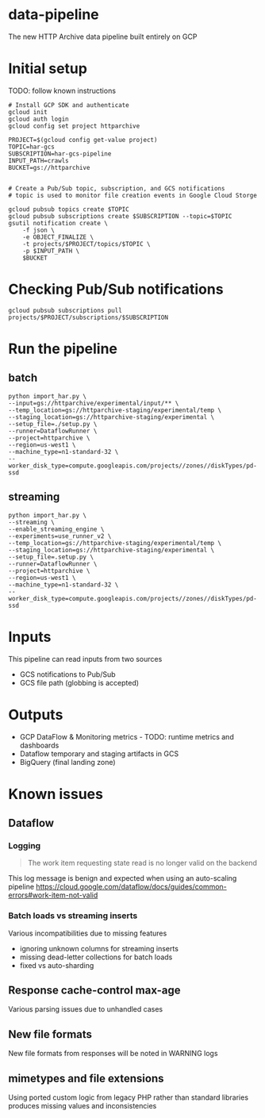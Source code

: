 # data-pipeline
The new HTTP Archive data pipeline built entirely on GCP

# Initial setup
TODO: follow known instructions

```shell
# Install GCP SDK and authenticate
gcloud init
gcloud auth login
gcloud config set project httparchive

PROJECT=$(gcloud config get-value project)
TOPIC=har-gcs
SUBSCRIPTION=har-gcs-pipeline
INPUT_PATH=crawls
BUCKET=gs://httparchive


# Create a Pub/Sub topic, subscription, and GCS notifications
# topic is used to monitor file creation events in Google Cloud Storge

gcloud pubsub topics create $TOPIC
gcloud pubsub subscriptions create $SUBSCRIPTION --topic=$TOPIC
gsutil notification create \
    -f json \
    -e OBJECT_FINALIZE \
    -t projects/$PROJECT/topics/$TOPIC \
    -p $INPUT_PATH \
    $BUCKET
```

# Checking Pub/Sub notifications
```shell
gcloud pubsub subscriptions pull projects/$PROJECT/subscriptions/$SUBSCRIPTION
```

# Run the pipeline
## batch
```commandline
python import_har.py \
--input=gs://httparchive/experimental/input/** \
--temp_location=gs://httparchive-staging/experimental/temp \
--staging_location=gs://httparchive-staging/experimental \
--setup_file=./setup.py \
--runner=DataflowRunner \
--project=httparchive \
--region=us-west1 \
--machine_type=n1-standard-32 \
--worker_disk_type=compute.googleapis.com/projects//zones//diskTypes/pd-ssd
```

## streaming
```commandline
python import_har.py \
--streaming \
--enable_streaming_engine \
--experiments=use_runner_v2 \
--temp_location=gs://httparchive-staging/experimental/temp \
--staging_location=gs://httparchive-staging/experimental \
--setup_file=.setup.py \
--runner=DataflowRunner \
--project=httparchive \
--region=us-west1 \
--machine_type=n1-standard-32 \
--worker_disk_type=compute.googleapis.com/projects//zones//diskTypes/pd-ssd
```

# Inputs

This pipeline can read inputs from two sources
- GCS notifications to Pub/Sub
- GCS file path (globbing is accepted)

# Outputs

- GCP DataFlow & Monitoring metrics - TODO: runtime metrics and dashboards
- Dataflow temporary and staging artifacts in GCS
- BigQuery (final landing zone)

# Known issues

## Dataflow

### Logging

> The work item requesting state read is no longer valid on the backend

This log message is benign and expected when using an auto-scaling pipeline
https://cloud.google.com/dataflow/docs/guides/common-errors#work-item-not-valid

### Batch loads vs streaming inserts

Various incompatibilities due to missing features
* ignoring unknown columns for streaming inserts
* missing dead-letter collections for batch loads
* fixed vs auto-sharding

## Response cache-control max-age

Various parsing issues due to unhandled cases

## New file formats

New file formats from responses will be noted in WARNING logs

## mimetypes and file extensions

Using ported custom logic from legacy PHP rather than standard libraries produces missing values and inconsistencies 